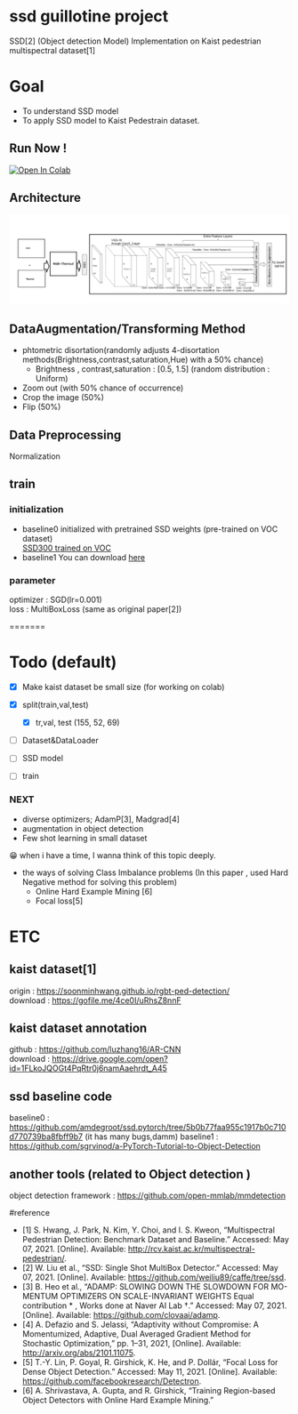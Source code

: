 # ssd guillotine project  
SSD[2] (Object detection Model) Implementation on Kaist pedestrian multispectral dataset[1]
# Goal
- To understand SSD model
- To apply SSD model to Kaist Pedestrain dataset.

## Run Now ! 
<a href="https://colab.research.google.com/github/epsilon-deltta/sl-for-dl/blob/master/ssd_guillotine/main.ipynb" target="_parent"><img src="https://colab.research.google.com/assets/colab-badge.svg" alt="Open In Colab"/></a>  


## Architecture
![fig 01](./fig/simple_archi.png)



## DataAugmentation/Transforming Method
- phtometric disortation(randomly adjusts 4-disortation methods(Brightness,contrast,saturation,Hue) with a 50% chance)
  - Brightness , contrast,saturation : [0.5, 1.5] (random distribution : Uniform)
- Zoom out (with 50% chance of occurrence)
- Crop the image (50%)
- Flip  (50%)
## Data Preprocessing
Normalization

## train 
### initialization
- baseline0
initialized with pretrained SSD weights (pre-trained on VOC dataset)  
[SSD300 trained on VOC](https://s3.amazonaws.com/amdegroot-models/ssd300_mAP_77.43_v2.pth)
- baseline1
You can download [here](https://drive.google.com/u/0/uc?export=download&confirm=c3Gk&id=1bvJfF6r_zYl2xZEpYXxgb7jLQHFZ01Qe)

### parameter
optimizer : SGD(lr=0.001)  
loss : MultiBoxLoss (same as original paper[2])  

=======

# Todo (default)  

- [X] Make kaist dataset be small size (for working on colab)
- [X] split(train,val,test) 
  - [X] tr,val, test (155, 52, 69)
- [ ] Dataset&DataLoader
- [ ] SSD model 
- [ ] train 



### NEXT 
- diverse optimizers; AdamP[3], Madgrad[4]
- augmentation in object detection
- Few shot learning in small dataset

😁 when i have a time, I wanna think of this topic deeply. 
- the ways of solving Class Imbalance problems (In this paper , used Hard Negative method for solving this problem)
  - Online Hard Example Mining [6]
  - Focal loss[5]
 
# ETC 
## kaist dataset[1]  
origin : https://soonminhwang.github.io/rgbt-ped-detection/  
download : https://gofile.me/4ce0I/uRhsZ8nnF  
## kaist dataset annotation
github : https://github.com/luzhang16/AR-CNN   
download : https://drive.google.com/open?id=1FLkoJQOGt4PqRtr0j6namAaehrdt_A45  
## ssd baseline code 
baseline0 : https://github.com/amdegroot/ssd.pytorch/tree/5b0b77faa955c1917b0c710d770739ba8fbff9b7  (it has many bugs,damm)
baseline1 : https://github.com/sgrvinod/a-PyTorch-Tutorial-to-Object-Detection 

## another tools (related to Object detection )
object detection framework : https://github.com/open-mmlab/mmdetection

#reference  
- [1] S. Hwang, J. Park, N. Kim, Y. Choi, and I. S. Kweon, “Multispectral Pedestrian Detection: Benchmark Dataset and Baseline.” Accessed: May 07, 2021. [Online]. Available: http://rcv.kaist.ac.kr/multispectral-pedestrian/.
- [2] W. Liu et al., “SSD: Single Shot MultiBox Detector.” Accessed: May 07, 2021. [Online]. Available: https://github.com/weiliu89/caffe/tree/ssd.
- [3] B. Heo et al., “ADAMP: SLOWING DOWN THE SLOWDOWN FOR MO-MENTUM OPTIMIZERS ON SCALE-INVARIANT WEIGHTS Equal contribution * , Works done at Naver AI Lab †.” Accessed: May 07, 2021. [Online]. Available: https://github.com/clovaai/adamp.
- [4] A. Defazio and S. Jelassi, “Adaptivity without Compromise: A Momentumized, Adaptive, Dual Averaged Gradient Method for Stochastic Optimization,” pp. 1–31, 2021, [Online]. Available: http://arxiv.org/abs/2101.11075.
- [5] T.-Y. Lin, P. Goyal, R. Girshick, K. He, and P. Dollár, “Focal Loss for Dense Object Detection.” Accessed: May 11, 2021. [Online]. Available: https://github.com/facebookresearch/Detectron.
- [6] A. Shrivastava, A. Gupta, and R. Girshick, “Training Region-based Object Detectors with Online Hard Example Mining.” 